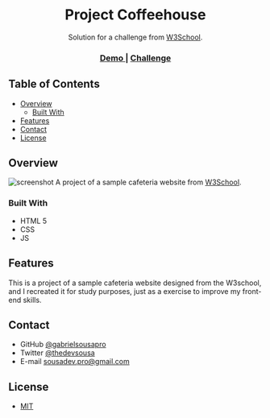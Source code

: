 <h1 align="center">Project Coffeehouse</h1>

<div align="center">
   Solution for a challenge from  <a href="https://www.w3schools.com/" target="_blank">W3School</a>.
</div>

<div align="center">
  <h3>
    <a target="_blank" href="https://gabrielsousapro.github.io/project-coffeehouse/">
      Demo
    </a>
    <span> | </span>
    <a target="_blank" href="https://www.w3schools.com/w3css/tryit.asp?filename=tryw3css_templates_cafe">
      Challenge
    </a>
  </h3>
</div>

<!-- TABLE OF CONTENTS -->

## Table of Contents

- [Overview](#overview)
  - [Built With](#built-with)
- [Features](#features)
- [Contact](#contact)
- [License](#license)

<!-- OVERVIEW -->

## Overview

![screenshot](img/readme-img-desktop.gif)
A project of a sample cafeteria website from [W3School](https://www.w3schools.com/).



### Built With

<!-- This section should list any major frameworks that you built your project using. Here are a few examples.-->

- HTML 5
- CSS
- JS

## Features

<!-- List the features of your application or follow the template. Don't share the figma file here :) -->

This is a project of a sample cafeteria website designed from the W3school, and I recreated it for study purposes, just as a exercise to improve my front-end skills.

## Contact

- GitHub [@gabrielsousapro](https://github.com/gabrielsousapro)
- Twitter [@thedevsousa](https://twitter.com/thedevsousa)
- E-mail sousadev.pro@gmail.com

## License

- [MIT](https://choosealicense.com/licenses/mit/)
